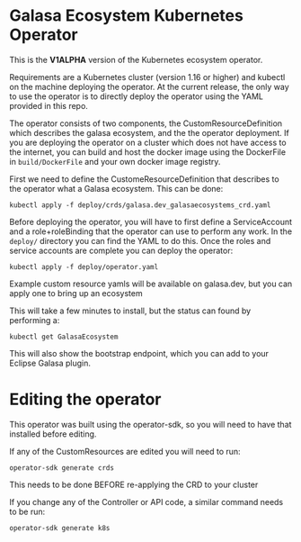 # Galasa Ecosystem Kubernetes Operator

This is the **V1ALPHA** version of the Kubernetes ecosystem operator. 

Requirements are a Kubernetes cluster (version 1.16 or higher) and kubectl on the machine deploying the operator. At the current release, the only way to use the operator is to directly deploy the operator using the YAML provided in this repo.

The operator consists of two components, the CustomResourceDefinition which describes the galasa ecosystem, and the the operator deployment. If you are deploying the operator on a cluster which does not have access to the internet, you can build and host the docker image using the DockerFile in `build/DockerFile` and your own docker image registry.

First we need to define the CustomeResourceDefinition that describes to the operator what a Galasa ecosystem. This can be done:
```
kubectl apply -f deploy/crds/galasa.dev_galasaecosystems_crd.yaml
```

Before deploying the operator, you will have to first define a ServiceAccount and a role+roleBinding that the operator can use to perform any work. In the `deploy/` directory you can find the YAML to do this. Once the roles and service accounts are complete you can deploy the operator:

```
kubectl apply -f deploy/operator.yaml
```

Example custom resource yamls will be available on galasa.dev, but you can apply one to bring up an ecosystem

This will take a few minutes to install, but the status can found by performing a:

```
kubectl get GalasaEcosystem
```

This will also show the bootstrap endpoint, which you can add to your Eclipse Galasa plugin.

# Editing the operator

This operator was built using the operator-sdk, so you will need to have that installed before editing. 

If any of the CustomResources are edited you will need to run:

```
operator-sdk generate crds
```
This needs to be done BEFORE re-applying the CRD to your cluster

If you change any of the Controller or API code, a similar command needs to be run:

```
operator-sdk generate k8s
```
